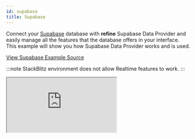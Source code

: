 ```yaml
---
id: supabase
title: Supabase
---
```


Connect your [Supabase](https://supabase.com/) database with **refine** Supabase Data Provider and easily manage all the features that the database offers in your interface. This example will show you how Supabase Data Provider works and is used.

[View Supabase Example Source](https://github.com/pankod/refine/tree/master/examples/dataProvider/supabase)

:::note
StackBlitz environment does not allow Realtime features to work.
:::

<iframe loading="lazy" src="https://stackblitz.com//github/pankod/refine/tree/master/examples/dataProvider/supabase?embed=1&view=preview&theme=dark&preset=node"
    style={{width: "100%", height:"80vh", border: "0px", borderRadius: "8px", overflow:"hidden"}}
    title="refine-supabase-example"
></iframe>
